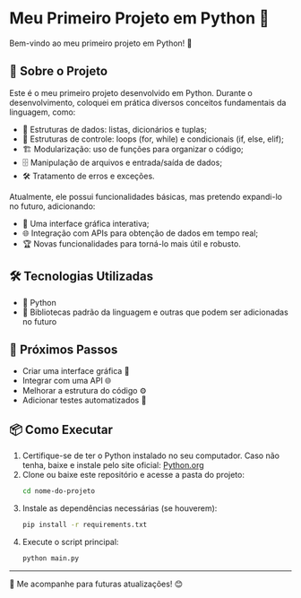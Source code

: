 # Meu Primeiro Projeto em Python 🚀

Bem-vindo ao meu primeiro projeto em Python! 🎉

## 📌 Sobre o Projeto

Este é o meu primeiro projeto desenvolvido em Python. Durante o desenvolvimento, coloquei em prática diversos conceitos fundamentais da linguagem, como:

- 📌 Estruturas de dados: listas, dicionários e tuplas;
- 🔄 Estruturas de controle: loops (for, while) e condicionais (if, else, elif);
- 🏗️ Modularização: uso de funções para organizar o código;
- 🗄️ Manipulação de arquivos e entrada/saída de dados;
- 🛠️ Tratamento de erros e exceções.

Atualmente, ele possui funcionalidades básicas, mas pretendo expandi-lo no futuro, adicionando:
- 📱 Uma interface gráfica interativa;
- 🌐 Integração com APIs para obtenção de dados em tempo real;
- 🏆 Novas funcionalidades para torná-lo mais útil e robusto.

## 🛠 Tecnologias Utilizadas

- 🐍 Python  
- 🔧 Bibliotecas padrão da linguagem e outras que podem ser adicionadas no futuro

## 🔮 Próximos Passos

- Criar uma interface gráfica 📱
- Integrar com uma API 🌐
- Melhorar a estrutura do código ⚙️
- Adicionar testes automatizados 🧪


## 📦 Como Executar

1. Certifique-se de ter o Python instalado no seu computador. Caso não tenha, baixe e instale pelo site oficial: [Python.org](https://www.python.org/)
2. Clone ou baixe este repositório e acesse a pasta do projeto:
   ```bash
   cd nome-do-projeto
   ```
3. Instale as dependências necessárias (se houverem):
   ```bash
   pip install -r requirements.txt
   ```
4. Execute o script principal:
   ```bash
   python main.py
   ```

---

📩 Me acompanhe para futuras atualizações! 😊

